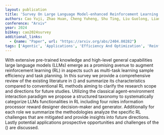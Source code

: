 ```yaml
---
layout: publication
title: 'Survey On Large Language Model-enhanced Reinforcement Learning: Concept, Taxonomy, And Methods'
authors: Cao Yuji, Zhao Huan, Cheng Yuheng, Shu Ting, Liu Guolong, Liang Gaoqi, Zhao Junhua, Li Yun
conference: "Arxiv"
year: 2024
bibkey: cao2024survey
additional_links:
  - {name: "Paper", url: "https://arxiv.org/abs/2404.00282"}
tags: ['Agentic', 'Applications', 'Efficiency And Optimization', 'Reinforcement Learning', 'Survey Paper']
---
```

With extensive pre-trained knowledge and high-level general capabilities large language models (LLMs) emerge as a promising avenue to augment reinforcement learning (RL) in aspects such as multi-task learning sample efficiency and task planning. In this survey we provide a comprehensive review of the existing literature in () and summarize its characteristics compared to conventional RL methods aiming to clarify the research scope and directions for future studies. Utilizing the classical agent-environment interaction paradigm we propose a structured taxonomy to systematically categorize LLMs functionalities in RL including four roles information processor reward designer decision-maker and generator. Additionally for each role we summarize the methodologies analyze the specific RL challenges that are mitigated and provide insights into future directions. Lastly potential applications prospective opportunities and challenges of the () are discussed.

